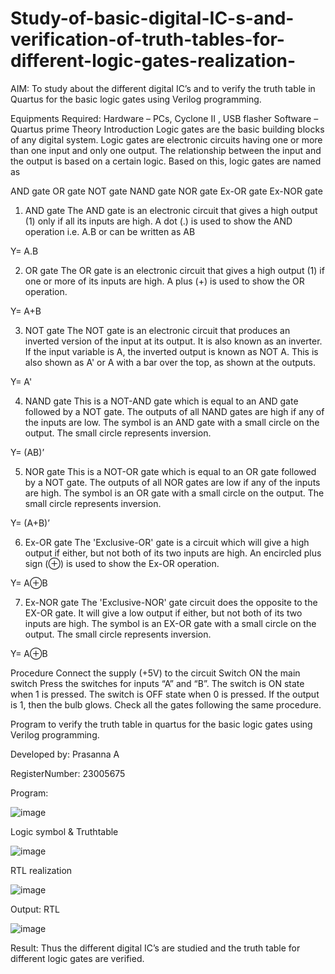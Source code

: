 # Study-of-basic-digital-IC-s-and-verification-of-truth-tables-for-different-logic-gates-realization-
 AIM:
To study about the different digital IC’s and to verify the truth table in Quartus for the basic logic gates using Verilog programming.

Equipments Required:
Hardware – PCs, Cyclone II , USB flasher
Software – Quartus prime
Theory
Introduction
Logic gates are the basic building blocks of any digital system. Logic gates are electronic circuits having one or more than one input and only one output. The relationship between the input and the output is based on a certain logic. Based on this, logic gates are named as

AND gate
OR gate
NOT gate
NAND gate
NOR gate
Ex-OR gate
Ex-NOR gate
1) AND gate
The AND gate is an electronic circuit that gives a high output (1) only if all its inputs are high. A dot (.) is used to show the AND operation i.e. A.B or can be written as AB

Y= A.B

2) OR gate
The OR gate is an electronic circuit that gives a high output (1) if one or more of its inputs are high. A plus (+) is used to show the OR operation.

Y= A+B

3) NOT gate
The NOT gate is an electronic circuit that produces an inverted version of the input at its output. It is also known as an inverter. If the input variable is A, the inverted output is known as NOT A. This is also shown as A' or A with a bar over the top, as shown at the outputs.

Y= A'

4) NAND gate
This is a NOT-AND gate which is equal to an AND gate followed by a NOT gate. The outputs of all NAND gates are high if any of the inputs are low. The symbol is an AND gate with a small circle on the output. The small circle represents inversion.

Y= (AB)’

5) NOR gate
This is a NOT-OR gate which is equal to an OR gate followed by a NOT gate. The outputs of all NOR gates are low if any of the inputs are high. The symbol is an OR gate with a small circle on the output. The small circle represents inversion.

Y= (A+B)’

6) Ex-OR gate
The 'Exclusive-OR' gate is a circuit which will give a high output if either, but not both of its two inputs are high. An encircled plus sign (⊕) is used to show the Ex-OR operation.

Y= A⊕B

7) Ex-NOR gate
The 'Exclusive-NOR' gate circuit does the opposite to the EX-OR gate. It will give a low output if either, but not both of its two inputs are high. The symbol is an EX-OR gate with a small circle on the output. The small circle represents inversion.

Y= A⊕B

Procedure
Connect the supply (+5V) to the circuit
Switch ON the main switch
Press the switches for inputs “A” and “B”. The switch is ON state when 1 is pressed. The switch is OFF state when 0 is pressed.
If the output is 1, then the bulb glows.
Check all the gates following the same procedure.

Program to verify the truth table in quartus for the basic logic gates using Verilog programming.

Developed by: Prasanna A

RegisterNumber: 23005675 

Program:

![image](https://github.com/prasanna-765/Study-of-basic-digital-IC-s-and-verification-of-truth-tables-for-different-logic-gates-realization-/assets/150009505/b2e3e1f3-6b1b-43a5-9b3e-3343cc2fe89c)

Logic symbol & Truthtable

![image](https://github.com/prasanna-765/Study-of-basic-digital-IC-s-and-verification-of-truth-tables-for-different-logic-gates-realization-/assets/150009505/6116bbe2-083e-4529-9da7-2a43adf6e5a5)

RTL realization

![image](https://github.com/prasanna-765/Study-of-basic-digital-IC-s-and-verification-of-truth-tables-for-different-logic-gates-realization-/assets/150009505/8ab8c9e5-477b-4043-8580-b0e25dedb473)

Output:
RTL

![image](https://github.com/prasanna-765/Study-of-basic-digital-IC-s-and-verification-of-truth-tables-for-different-logic-gates-realization-/assets/150009505/1f9724e5-336a-46a9-9d1f-4d6217a44e41)


Result:
Thus the different digital IC’s are studied and the truth table for different logic gates are verified.
